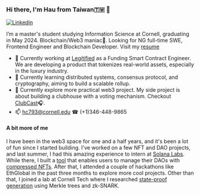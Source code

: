 ### Hi there, I'm Hau from Taiwan🇹🇼 👋

[![Linkedin](https://img.shields.io/badge/LinkedIn-0077B5?style=for-the-badge&logo=linkedin&logoColor=white)](https://www.linkedin.com/in/hauchu1998)


I’m a master's student studying Information Science at Cornell, graduating in May 2024. Blockchain/Web3 maniac🚀. Looking for NG full-time SWE, Frontend Engineer and Blockchain Developer. Visit my [resume](https://github.com/hauchu1998/hauchu1998/blob/main/Resume.pdf)

- 🔭 Currently working at [Legitified](https://legitified.io/) as a Funding Smart Contract Engineer. We are developing a product that tokenizes real-world assets, especially in the luxury industry.
- 🌱 Currently learning distributed systems, consensus protocol, and cryptography, aiming to build a scalable rollup.
- 🤔 Currently explore more practical web3 project. My side project is about building a clubhouse with a voting mechanism. Checkout [ClubCast](https://github.com/hauchu1998/clubcast)🎧.
- 📫 hc793@cornell.edu ☎ (+1)346-448-9865

#### A bit more of me
I have been in the web3 space for one and a half years, and it's been a lot of fun since I started building. I've worked on a few NFT and DAO projects, and last summer, I had this amazing experience to intern at [Solana Labs](https://solana.com). While there, I built a [tool](https://app.realms.today/realms) that enables users to manage their DAOs with [compressed NFTs](https://solana.com/news/state-compression-compressed-nfts-solana). After that, I attended a couple of hackathons like EthGlobal in the past three months to explore more cool projects. Other than that, I joined a lab at Cornell Tech where I researched [state-proof generation](https://drive.google.com/file/d/1xj4NsDnvHgrTBvKHvg1qixD9DQpanNdm/view?usp=sharing) using Merkle trees and zk-SNARK.
<!--
**hauchu1998/hauchu1998** is a ✨ _special_ ✨ repository because its `README.md` (this file) appears on your GitHub profile.

Here are some ideas to get you started:

- 🔭 I’m currently working on ...
- 🌱 I’m currently learning ...
- 👯 I’m looking to collaborate on ...
- 🤔 I’m looking for help with ...
- 💬 Ask me about ...
- 📫 How to reach me: ...
- 😄 Pronouns: ...
- ⚡ Fun fact: ...
-->
